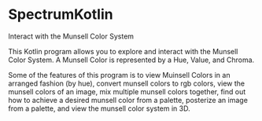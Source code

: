 # SpectrumKotlin
Interact with the Munsell Color System

This Kotlin program allows you to explore and interact with the Munsell Color System. 
A Munsell Color is represented by a Hue, Value, and Chroma.

Some of the features of this program is to view Muinsell Colors in an arranged fashion (by hue), 
convert munsell colors to rgb colors, view the munsell colors of an image, mix multiple munsell colors together, 
find out how to achieve a desired munsell color from a palette, posterize an image from a palette, 
and view the munsell color system in 3D. 
